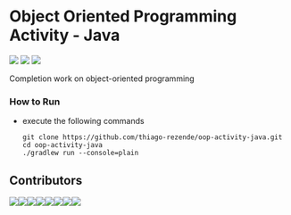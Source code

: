 # Object Oriented Programming Activity - Java
![](https://github.com/thiago-rezende/oop-activity-java/workflows/GitHub%20CI/badge.svg)
![](https://img.shields.io/badge/Java-8-red)
![](https://img.shields.io/badge/Gradle-5.6.4-green)

Completion work on object-oriented programming

### How to Run
- execute the following commands

    ```
    git clone https://github.com/thiago-rezende/oop-activity-java.git
    cd oop-activity-java
    ./gradlew run --console=plain
    ```
## Contributors
[![](https://sourcerer.io/fame/thiago-rezende/thiago-rezende/oop-activity-java/images/0)](https://sourcerer.io/fame/thiago-rezende/thiago-rezende/oop-activity-java/links/0)[![](https://sourcerer.io/fame/thiago-rezende/thiago-rezende/oop-activity-java/images/1)](https://sourcerer.io/fame/thiago-rezende/thiago-rezende/oop-activity-java/links/1)[![](https://sourcerer.io/fame/thiago-rezende/thiago-rezende/oop-activity-java/images/2)](https://sourcerer.io/fame/thiago-rezende/thiago-rezende/oop-activity-java/links/2)[![](https://sourcerer.io/fame/thiago-rezende/thiago-rezende/oop-activity-java/images/3)](https://sourcerer.io/fame/thiago-rezende/thiago-rezende/oop-activity-java/links/3)[![](https://sourcerer.io/fame/thiago-rezende/thiago-rezende/oop-activity-java/images/4)](https://sourcerer.io/fame/thiago-rezende/thiago-rezende/oop-activity-java/links/4)[![](https://sourcerer.io/fame/thiago-rezende/thiago-rezende/oop-activity-java/images/5)](https://sourcerer.io/fame/thiago-rezende/thiago-rezende/oop-activity-java/links/5)[![](https://sourcerer.io/fame/thiago-rezende/thiago-rezende/oop-activity-java/images/6)](https://sourcerer.io/fame/thiago-rezende/thiago-rezende/oop-activity-java/links/6)[![](https://sourcerer.io/fame/thiago-rezende/thiago-rezende/oop-activity-java/images/7)](https://sourcerer.io/fame/thiago-rezende/thiago-rezende/oop-activity-java/links/7)
